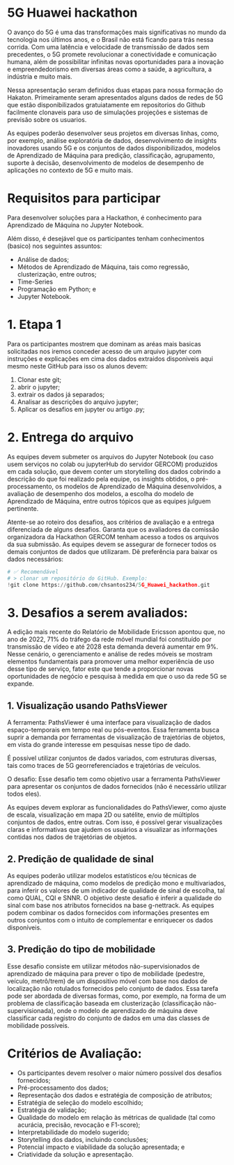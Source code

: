 # 5G Huawei hackathon

O avanço do 5G é uma das transformações mais significativas no mundo da tecnologia nos últimos anos, e o Brasil não está ficando para trás nessa corrida. Com uma latência e velocidade de transmissão de dados sem precedentes, o 5G promete revolucionar a conectividade e comunicação humana, além de possibilitar infinitas novas oportunidades para a inovação e empreendedorismo em diversas áreas como a saúde, a agricultura, a indústria e muito mais.

Nessa apresentação seram definidos duas etapas para nossa formação do Hakaton. Primeiramente seram apresentados alguns dados de redes de 5G que estão disponibilizados gratuiatamente em repositorios do Github facilmente clonaveis para uso de simulações projeções e sistemas de previsão sobre os usuarios.

As equipes poderão desenvolver seus projetos em diversas linhas, como, por exemplo, análise exploratória de dados, desenvolvimento de insights inovadores usando 5G e os conjuntos de dados disponibilizados, modelos de Aprendizado de Máquina para predição, classificação, agrupamento, suporte à decisão, desenvolvimento de modelos de desempenho de aplicações no contexto de 5G e muito mais.

# Requisitos para participar

Para desenvolver soluções para a Hackathon, é conhecimento para Aprendizado de Máquina no Jupyter Notebook.

Além disso, é desejável que os participantes tenham conhecimentos (basico) nos seguintes assuntos:

* Análise de dados;
* Métodos de Aprendizado de Máquina, tais como regressão, clusterização, entre outros; 
* Time-Series
* Programação em Python; e
* Jupyter Notebook.

# 1. Etapa 1
Para os participantes mostrem que dominam as aréas mais basicas solicitadas nos iremos conceder acesso de um arquivo jupyter com instruções e explicações em cima dos dados extraidos disponiveis aqui mesmo neste GitHub para isso os alunos devem:
1. Clonar este git;
2. abrir o jupyter;
3. extrair os dados já separados;
4. Analisar as descrições do arquivo jupyter;
5. Aplicar os desafios em jupyter ou artigo .py;

# 2. Entrega do arquivo
As equipes devem submeter os arquivos do Jupyter Notebook (ou caso usem serviços no colab ou jupyterHub do servidor GERCOM) produzidos em cada solução, que devem conter um storytelling dos dados cobrindo a descrição do que foi realizado pela equipe, os insights obtidos, o pré-processamento, os modelos de Aprendizado de Máquina desenvolvidos, a avaliação de desempenho dos modelos, a escolha do modelo de Aprendizado de Máquina, entre outros tópicos que as equipes julguem pertinente.

Atente-se ao roteiro dos desafios, aos critérios de avaliação e a entrega diferenciada de alguns desafios. Garanta que os avaliadores da comissão organizadora da Hackathon GERCOM tenham acesso a todos os arquivos da sua submissão. As equipes devem se assegurar de fornecer todos os demais conjuntos de dados que utilizaram. Dê preferência para baixar os dados necessários:
```python
# ✅ Recomendável
# > clonar um repositório do GitHub. Exemplo:
!git clone https://github.com/chsantos234/5G_Huawei_hackathon.git
```

# 3. Desafios a serem avaliados:

A edição mais recente do Relatório de Mobilidade Ericsson apontou que, no ano de 2022, 71% do tráfego da rede móvel mundial foi constituído por transmissão de vídeo e até 2028 esta demanda deverá aumentar em 9%. Nesse cenário, o gerenciamento e análise de redes móveis se mostram elementos fundamentais para promover uma melhor experiência de uso desse tipo de serviço, fator este que tende a proporcionar novas oportunidades de negócio e pesquisa à medida em que o uso da rede 5G se expande.


## 1. Visualização usando PathsViewer
A ferramenta: PathsViewer é uma interface para visualização de dados espaço-temporais em tempo real ou pós-eventos. Essa ferramenta busca suprir a demanda por ferramentas de visualização de trajetórias de objetos, em vista do grande interesse em pesquisas nesse tipo de dado.

É possível utilizar conjuntos de dados variados, com estruturas diversas, tais como traces de 5G georreferenciados e trajetórias de veículos.

O desafio: Esse desafio tem como objetivo usar a ferramenta PathsViewer para apresentar os conjuntos de dados fornecidos (não é necessário utilizar todos eles).

As equipes devem explorar as funcionalidades do PathsViewer, como ajuste de escala, visualização em mapa 2D ou satélite, envio de múltiplos conjuntos de dados, entre outras. Com isso, é possível gerar visualizações claras e informativas que ajudem os usuários a visualizar as informações contidas nos dados de trajetórias de objetos.

## 2. Predição de qualidade de sinal

As equipes poderão utilizar modelos estatísticos e/ou técnicas de aprendizado de máquina, como modelos de predição mono e multivariados, para inferir os valores de um indicador de qualidade de sinal de escolha, tal como QUAL, CQI e SNNR. O objetivo deste desafio é inferir a qualidade do sinal com base nos atributos fornecidos na base g-nettrack. As equipes podem combinar os dados fornecidos com informações presentes em outros conjuntos com o intuito de complementar e enriquecer os dados disponíveis.

## 3. Predição do tipo de mobilidade
Esse desafio consiste em utilizar métodos não-supervisionados de aprendizado de máquina para prever o tipo de mobilidade (pedestre, veículo, metrô/trem) de um dispositivo móvel com base nos dados de localização não rotulados fornecidos pelo conjunto de dados. Essa tarefa pode ser abordada de diversas formas, como, por exemplo, na forma de um problema de classificação baseada em clusterização (classificação não-supervisionada), onde o modelo de aprendizado de máquina deve classificar cada registro do conjunto de dados em uma das classes de mobilidade possíveis.

# Critérios de Avaliação:
* Os participantes devem resolver o maior número possível dos desafios fornecidos;
* Pré-processamento dos dados;
* Representação dos dados e estratégia de composição de atributos;
* Estratégia de seleção do modelo escolhido;
* Estratégia de validação;
* Qualidade do modelo em relação às métricas de qualidade (tal como acurácia, precisão, revocação e F1-score);
* Interpretabilidade do modelo sugerido;
* Storytelling dos dados, incluindo conclusões;
* Potencial impacto e viabilidade da solução apresentada; e
* Criatividade da solução e apresentação.

